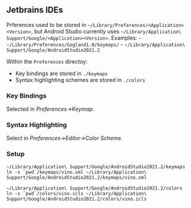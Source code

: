 ## Jetbrains IDEs
Prferences used to be stored in  `~/Library/Preferences/<Application><Version>`, but Android Studio currently uses  `~/Library/Application\ Support/Google/<Application><Version>`. Examples:
    - `~/Library/Preferences/Gogland1.0/keymaps/`
    - `~/Library/Application\ Support/Google/AndroidStudio2021.2`

Within the `Preferences` directoy:
  - Key bindings are stored in `./keymaps`
  - Syntax highlighting schemes are stored in `./colors`

### Key Bindings

Selected in _Preferences->Keymap_.

### Syntax Highlighting

Select in _Preferences->Editor->Color Scheme_.

### Setup

    ~/Library/Application\ Support/Google/AndroidStudio2021.2/keymaps
    ln -s `pwd`/keymaps/vino.xml ~/Library/Application\ Support/Google/AndroidStudio2021.2/keymaps/vino.xml

    ~/Library/Application\ Support/Google/AndroidStudio2021.2/colors
    ln -s `pwd`/colors/vino.icls ~/Library/Application\ Support/Google/AndroidStudio2021.2/colors/vino.icls
